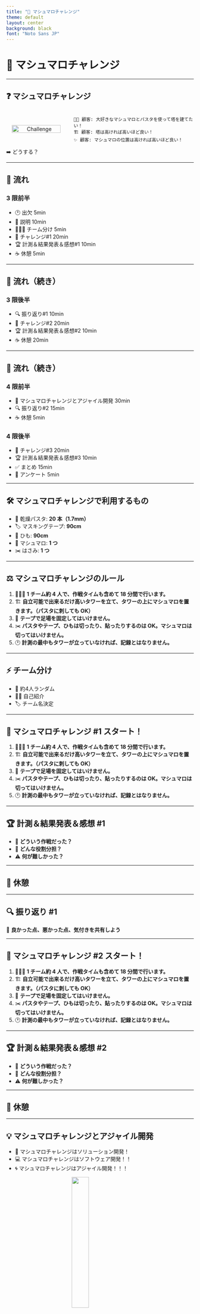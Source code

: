 ```yaml
---
title: "🎯 マシュマロチャレンジ"
theme: default
layout: center
background: black
font: "Noto Sans JP"
---
```


<style>
:root {
  font-size: 20px; /* 全体の文字サイズを変更 */
}
</style>

# 🎯 マシュマロチャレンジ

---

## ❓ マシュマロチャレンジ

<div style="display: flex; align-items: center; gap: 20px;">
  <!-- 左側の画像 -->
  <div style="flex: 1; text-align: center;">
    <img src="https://raw.githubusercontent.com/Creative-Cucumbers/creative-hack-plus/main/2024/2_workshop/images/2024-12-03-09-37-11.png" alt="Challenge" style="width: 90%;">
  </div>

  <!-- 右側のテキスト -->
  <div style="flex: 2;">

    👨‍💼 顧客: 大好きなマシュマロとパスタを使って塔を建てたい！
    🏗 顧客: 塔は高ければ高いほど良い！
    ✨ 顧客: マシュマロの位置は高ければ高いほど良い！

  </div>
</div>

<div class="absolute bottom-22 w-full text-4xl font-bold">
➡️ どうする？
</div>

---

## 🔄 流れ

### 3 限前半

- 🕐 出欠 5min
- 📝 説明 10min
- 🧑‍🤝‍🧑 チーム分け 5min
- 🎯 チャレンジ#1 20min
- 🏆 計測＆結果発表＆感想#1 10min
- ☕ 休憩 5min

---

## 🔄 流れ（続き）

### 3 限後半

- 🔍 振り返り#1 10min
- 🎯 チャレンジ#2 20min
- 🏆 計測＆結果発表＆感想#2 10min
- ☕ 休憩 20min

---

## 🔄 流れ（続き）

### 4 限前半

- 🚀 マシュマロチャレンジとアジャイル開発 30min
- 🔍 振り返り#2 15min
- ☕ 休憩 5min

### 4 限後半

- 🎯 チャレンジ#3 20min
- 🏆 計測＆結果発表＆感想#3 10min
- ✅ まとめ 15min
- 📝 アンケート 5min

---

## 🛠 マシュマロチャレンジで利用するもの

- 🍝 乾燥パスタ: **20 本（1.7mm）**
- 🏷 マスキングテープ: **90cm**
- 🧵 ひも: **90cm**
- 🍬 マシュマロ: **1 つ**
- ✂️ はさみ: **1 つ**

---

## ⚖️ マシュマロチャレンジのルール

1. 🧑‍🤝‍🧑 **1 チーム約 4 人で、作戦タイムも含めて 18 分間で行います。**
2. 🏗 **自立可能で出来るだけ高いタワーを立て、タワーの上にマシュマロを置きます。（パスタに刺しても OK）**
3. 🚫 **テープで足場を固定してはいけません。**
4. ✂️ **パスタやテープ、ひもは切ったり、貼ったりするのは OK。マシュマロは切ってはいけません。**
5. 🕐 **計測の最中もタワーが立っていなければ、記録とはなりません。**

---

## ⚡ チーム分け

- 🎲 約4人ランダム
- 🙋‍♂️ 自己紹介
- 🏷️ チーム名決定

---

## 🎯 マシュマロチャレンジ #1 スタート！

1. 🧑‍🤝‍🧑 **1 チーム約 4 人で、作戦タイムも含めて 18 分間で行います。**
2. 🏗 **自立可能で出来るだけ高いタワーを立て、タワーの上にマシュマロを置きます。（パスタに刺しても OK）**
3. 🚫 **テープで足場を固定してはいけません。**
4. ✂️ **パスタやテープ、ひもは切ったり、貼ったりするのは OK。マシュマロは切ってはいけません。**
5. 🕐 **計測の最中もタワーが立っていなければ、記録とはなりません。**

---

## 🏆 計測＆結果発表＆感想 #1

- 🤔 **どういう作戦だった？**
- 👥 **どんな役割分担？**
- ⚠️ **何が難しかった？**

---

## 🍵 休憩

---

## 🔍 振り返り #1

🌟 **良かった点、悪かった点、気付きを共有しよう**

---

## 🎯 マシュマロチャレンジ #2 スタート！

1. 🧑‍🤝‍🧑 **1 チーム約 4 人で、作戦タイムも含めて 18 分間で行います。**
2. 🏗 **自立可能で出来るだけ高いタワーを立て、タワーの上にマシュマロを置きます。（パスタに刺しても OK）**
3. 🚫 **テープで足場を固定してはいけません。**
4. ✂️ **パスタやテープ、ひもは切ったり、貼ったりするのは OK。マシュマロは切ってはいけません。**
5. 🕐 **計測の最中もタワーが立っていなければ、記録とはなりません。**

---

## 🏆 計測＆結果発表＆感想 #2

- 🤔 **どういう作戦だった？**
- 👥 **どんな役割分担？**
- ⚠️ **何が難しかった？**

---

## 🍵 休憩

---

## 💡 マシュマロチャレンジとアジャイル開発

- 🚀 マシュマロチャレンジはソリューション開発！
- 💻 マシュマロチャレンジはソフトウェア開発！！
- 🌀 マシュマロチャレンジはアジャイル開発！！！

<img src="https://raw.githubusercontent.com/Creative-Cucumbers/creative-hack-plus/main/2024/2_workshop/images/2024-12-03-10-02-31.png" alt="" style="width: 30%; display: block; margin: 0 auto;">

---

### ❓ マシュマロチャレンジとはなんだったのか？

- 🎯 **顧客ニーズ**: マシュマロをより高く掲げるタワー
- 🍝 **手段**: パスタ
- 🛠 **解決方法**: マシュマロチャレンジ

➡️ **ソリューション開発であり、またソフトウェア開発であり、アジャイル開発でもある**

---

## 💬 アジャイル？

### 言葉の意味は？

**🚀 『すばやい』『俊敏な』🚀**

### 一言で言うと？

**✨ 変化に柔軟に適応して価値を最大化 ✨**

---

## 📜 アジャイルソフトウェア開発宣言

- 🛠 ➡️ 💬 **プロセスやツールよりも個人と対話を**
- 📄 ➡️ 💻 **包括的なドキュメントよりも動くソフトウェアを**
- 🏛 ➡️ 🤝 **契約交渉よりも顧客との協調を**
- 📅 ➡️ 🌊 **計画に従うことよりも変化への対応を**

[📎 アジャイルソフトウェア開発宣言](https://agilemanifesto.org/iso/ja/manifesto.html)

---

## 🧩 アジャイル宣言の背後にある原則

- 🎯 **顧客満足を最優先し、価値のあるソフトウェアを早く継続的に提供**
- 🔄 **要求の変更を歓迎し、変化を競争力に転換**
- 🚀 **短いサイクルで動くソフトウェアをリリース**
- 🤝 **ビジネス側と開発者が密に協力**
- 🛠 **持続可能な開発と卓越した設計を目指す**

[📎 原則全文はこちら](https://agilemanifesto.org/iso/ja/principles.html)

---

## 🎯 アジャイル開発の前提

**事前にすべてを正確に予測し、計画することはできない**

---

## 💡 あらためてアジャイル開発とは？

1. 🤝 **関係者が協力し合い、目的を達成する**
2. 🚀 **少しずつ作り、動作するものを早く届ける**
3. 🔄 **フィードバックを活用し、計画を柔軟に調整する**

[📖 詳細はこちら：SCRUM BOOT CAMP THE BOOK](https://www.amazon.co.jp/dp/4798163686)

---

## 🌟 MVP: Minimum Viable Product

🛠 プロダクト開発における最小限の機能を持つ製品

<img src="https://raw.githubusercontent.com/Creative-Cucumbers/creative-hack-plus/main/2024/2_workshop/images/2024-12-03-02-29-53.png" alt="" style="width: 50%; display: block; margin: 0 auto;">

---

### 🎯 MVP の目的

- 🔄 **市場やユーザーからの早期フィードバック**
- 💡 **無駄を最小限に抑えつつ効果的に開発**
- 📉 **リスクの軽減**

<div style="position: relative; height: 200px;">
  <img src="https://raw.githubusercontent.com/Creative-Cucumbers/creative-hack-plus/main/2024/2_workshop/images/2024-12-03-10-10-52.png" alt="" style="width: 40%; position: absolute; bottom: 0; right: 0;">
</div>

<!-- <img src="https://raw.githubusercontent.com/Creative-Cucumbers/creative-hack-plus/main/2024/2_workshop/images/2024-12-03-10-10-52.png" alt="" style="width: 30%; display: block; margin: 0 auto;"> -->

---

### ✅ MVP の特徴

- 📦 **最小限の機能**
- 🚀 **早期リリース**
- 📋 **フィードバック重視**

<div style="position: relative; height: 200px;">
  <img src="https://raw.githubusercontent.com/Creative-Cucumbers/creative-hack-plus/main/2024/2_workshop/images/2024-12-03-10-10-44.png" alt="" style="width: 40%; position: absolute; bottom: 0; right: 0;">
</div>
<!-- <img src="https://raw.githubusercontent.com/Creative-Cucumbers/creative-hack-plus/main/2024/2_workshop/images/2024-12-03-10-10-44.png" alt="" style="width: 30%; display: block; margin-left: auto;"> -->

---

### 📈 MVP のメリット

- 💰 **コスト削減**
- ⚠️ **リスク軽減**
- 🕐 **学習サイクル**

<div style="position: relative; height: 200px;">
  <img src="https://raw.githubusercontent.com/Creative-Cucumbers/creative-hack-plus/main/2024/2_workshop/images/2024-12-03-10-10-33.png" alt="" style="width: 40%; position: absolute; bottom: 0; right: 0;">
</div>

<!-- <img src="https://raw.githubusercontent.com/Creative-Cucumbers/creative-hack-plus/main/2024/2_workshop/images/2024-12-03-10-10-33.png" alt="" style="width: 30%; display: block; margin-left: auto;"> -->

---

### ⚠️ MVP の注意点

💭 **最小限の機能ではユーザーの期待を満たせない場合もある**

<img src="https://raw.githubusercontent.com/Creative-Cucumbers/creative-hack-plus/main/2024/2_workshop/images/2024-12-03-10-10-23.png" alt="" style="width: 40%; display: block; margin: 0 auto;">

---

### MVP 事例

- [Making Lego Car CROSS Gaps - YouTube](https://www.youtube.com/watch?v=pwglOlD7e0M)

- [Making Lego Car CROSS Narrow Bridges - YouTube](https://www.youtube.com/watch?v=fPvHJJ9CzcA)

---

## 🔍 振り返り #2

🌟 **良かった点、悪かった点、気付きを共有しよう**

---

## 🍵 休憩

---

## 🎯 マシュマロチャレンジ #3 スタート！

1. 🧑‍🤝‍🧑 **1 チーム約 4 人で、作戦タイムも含めて 18 分間で行います。**
2. 🏗 **自立可能で出来るだけ高いタワーを立て、タワーの上にマシュマロを置きます。（パスタに刺しても OK）**
3. 🚫 **テープで足場を固定してはいけません。**
4. ✂️ **パスタやテープ、ひもは切ったり、貼ったりするのは OK。マシュマロは切ってはいけません。**
5. 🕐 **計測の最中もタワーが立っていなければ、記録とはなりません。**

---

## 🏆 計測＆結果発表＆感想 #3

- 🤔 **どういう作戦だった？**
- 👥 **どんな役割分担？**
- ⚠️ **何が難しかった？**

---

## 📝 まとめ

[📎 Tom Wujec: Build a tower, build a team | TED Talk](https://www.ted.com/talks/tom_wujec_build_a_tower_build_a_team/transcript?subtitle=ja&language=ja)

---

### 🎥 動画メモ

- 🧒 **幼稚園児の方が結果が良い！？**
  - 試行錯誤が大事
- 🙋 **ファシリテーターがいると結果が良くなる！？**
  - 円滑なチームコミュニケーションが大事
- 💰 **賞金が出ると結果が悪い！？**
  - 報酬と成果の関係はシンプルじゃない

---

## ✨ 学び

- 🌍 **"If you want to go fast, go alone. If you want to go far, go together."**

  - 早く行きたければ一人で行け、遠くへ行きたければみんなで行け  
    **アフリカのことわざ**

- ⚡ **"Fail fast"**

  - 速く失敗せよ  
    **Silicon Valley startup culture**

- ✅ **"Done is better than perfect"**
  - 完璧を目指すよりまず終わらせろ  
    **Mark Elliot Zuckerberg**

---

## 🔗 参考

- [📎 Tom Wujec: Build a tower, build a team | TED Talk](https://www.ted.com/talks/tom_wujec_build_a_tower_build_a_team/transcript?subtitle=ja&language=ja)
- [📎 日本マシュマロチャレンジ協会](http://www.marshmallow-challenge-japan.org/)
- [📎 マシュマロチャレンジとは？ | IKUSA.JP](https://ikusa.jp/2023072444130)
